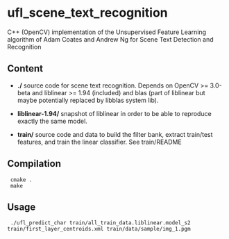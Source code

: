 # ufl_scene_text_recognition
C++ (OpenCV) implementation of the Unsupervised Feature Learning algorithm of Adam Coates and Andrew Ng for Scene Text Detection and Recognition

## Content

* **./** source code for scene text recognition. Depends on OpenCV >= 3.0-beta and liblinear >= 1.94 (included) and blas (part of liblinear but maybe potentially replaced by libblas system lib).

* **liblinear-1.94/** snapshot of liblinear in order to be able to reproduce exactly the same model.

* **train/** source code and data to build the filter bank, extract train/test features, and train the linear classifier. See train/README

## Compilation

```
 cmake .
 make
```

## Usage
```
 ./ufl_predict_char train/all_train_data.liblinear.model_s2 train/first_layer_centroids.xml train/data/sample/img_1.pgm
```
